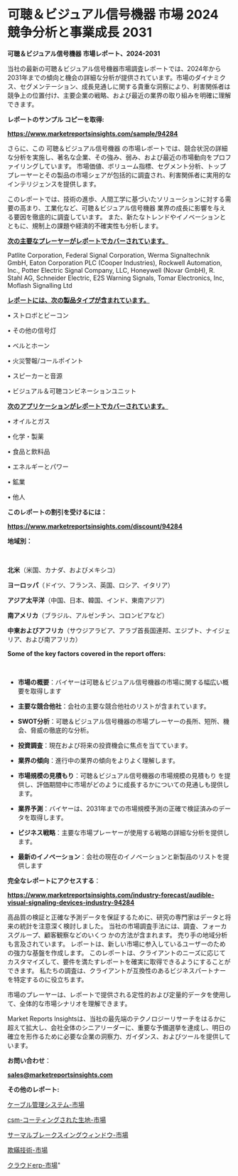# 可聴＆ビジュアル信号機器 市場 2024 競争分析と事業成長 2031

<strong>可聴＆ビジュアル信号機器 市場レポート、2024-2031</strong>

当社の最新の可聴＆ビジュアル信号機器市場調査レポートでは、2024年から2031年までの傾向と機会の詳細な分析が提供されています。市場のダイナミクス、セグメンテーション、成長見通しに関する貴重な洞察により、利害関係者は競争上の位置付け、主要企業の戦略、および最近の業界の取り組みを明確に理解できます。



<strong>レポートのサンプル コピーを取得:</strong> <a href=https://www.marketreportsinsights.com/sample/94284>

<strong><u>https://www.marketreportsinsights.com/sample/94284</u></strong></a>

さらに、この 可聴＆ビジュアル信号機器 の市場レポートでは、競合状況の詳細な分析を実施し、著名な企業、その強み、弱み、および最近の市場動向をプロファイリングしています。 市場価値、ボリューム指標、セグメント分析、トッププレーヤーとその製品の市場シェアが包括的に調査され、利害関係者に実用的なインテリジェンスを提供します。

このレポートでは、技術の進歩、人間工学に基づいたソリューションに対する需要の高まり、工業化など、可聴＆ビジュアル信号機器 業界の成長に影響を与える要因を徹底的に調査しています。 また、新たなトレンドやイノベーションとともに、規制上の課題や経済的不確実性も分析します。



<strong><u>次の主要なプレーヤーがレポートでカバーされています。</u></strong>

Patlite Corporation, Federal Signal Corporation, Werma Signaltechnik GmbH, Eaton Corporation PLC (Cooper Industries), Rockwell Automation, Inc., Potter Electric Signal Company, LLC, Honeywell (Novar GmbH), R. Stahl AG, Schneider Electric, E2S Warning Signals, Tomar Electronics, Inc, Moflash Signalling Ltd



<strong><u><b>レポートには、次の製品タイプが含まれています。</b></u></strong>

• ストロボとビーコン

• その他の信号灯

• ベルとホーン

• 火災警報/コールポイント

• スピーカーと音源

• ビジュアル＆可聴コンビネーションユニット



<strong><u><b>次のアプリケーションがレポートでカバーされています。</b></u></strong>

• オイルとガス

• 化学・製薬

• 食品と飲料品

• エネルギーとパワー

• 鉱業

• 他人



<strong><b>このレポートの割引を受けるには：</b></strong>

<a href=https://www.marketreportsinsights.com/discount/94284>

<strong><u>https://www.marketreportsinsights.com/discount/94284</u></strong></a>



<strong>地域別：</strong>

<strong> </strong>



<strong>北米</strong>（米国、カナダ、およびメキシコ）



<strong>ヨーロッパ</strong>（ドイツ、フランス、英国、ロシア、イタリア）



<strong>アジア太平洋</strong>（中国、日本、韓国、インド、東南アジア）



<strong>南アメリカ</strong>（ブラジル、アルゼンチン、コロンビアなど）



<strong>中東およびアフリカ</strong>（サウジアラビア、アラブ首長国連邦、エジプト、ナイジェリア、および南アフリカ）



<strong>Some of the key factors covered in the report offers:</strong>

<strong> </strong>
<ul>
  <li>

<strong>市場の概要</strong>：バイヤーは可聴＆ビジュアル信号機器の市場に関する幅広い概要を取得します</li>
  <li>

<strong>主要な競合他社</strong>：会社の主要な競合他社のリストが含まれています。</li>
  <li>

<strong>SWOT分析</strong>：可聴＆ビジュアル信号機器の市場プレーヤーの長所、短所、機会、脅威の徹底的な分析。</li>
  <li>

<strong>投資調査</strong>：現在および将来の投資機会に焦点を当てています。</li>
  <li>

<strong>業界の傾向</strong>：進行中の業界の傾向をよりよく理解します。</li>
  <li>

<strong>市場規模の見積もり</strong>：可聴＆ビジュアル信号機器の市場規模の見積もり を提供し、評価期間中に市場がどのように成長するかについての見通しも提供します。</li>
  <li>

<strong>業界予測</strong>：バイヤーは、2031年までの市場規模予測の正確で検証済みのデータを取得します。</li>
  <li>

<strong>ビジネス戦略</strong>：主要な市場プレーヤーが使用する戦略の詳細な分析を提供します。</li>
  <li>

<strong>最新のイノベーション</strong>：会社の現在のイノベーションと新製品のリストを提供します</li>
</ul>


<strong>完全なレポートにアクセスする</strong>：

<a href=https://www.marketreportsinsights.com/industry-forecast/audible-visual-signaling-devices-industry-94284>

<strong><u>https://www.marketreportsinsights.com/industry-forecast/audible-visual-signaling-devices-industry-94284</u></strong></a>

高品質の検証と正確な予測データを保証するために、研究の専門家はデータと将来の統計を注意深く検討しました。 当社の市場調査手法には、調査、フォーカスグループ、顧客観察などのいくつ かの方法が含まれます。 売り手の地域分析も言及されています。 レポートは、新しい市場に参入しているユーザーのための強力な基盤を作成します。 このレポートは、クライアントのニーズに応じてカスタマイズして、要件を満たすレポートを確実に取得できるようにすることができます。 私たちの調査は、クライアントが互換性のあるビジネスパートナーを特定するのに役立ちます。

市場のプレーヤーは、レポートで提供される定性的および定量的データを使用して、全体的な市場シナリオを理解できます。

Market Reports Insightsは、当社の最先端のテクノロジーリサーチをはるかに超えて拡大し、会社全体のシニアリーダーに、重要な予備選挙を達成し、明日の確立を形作るために必要な企業の洞察力、ガイダンス、およびツールを提供しています。



<strong><b>お問い合わせ</b></strong>：

<a href=mailto:sales@marketreportsinsights.com>

<strong><u>sales@marketreportsinsights.com</u></strong></a>



<strong>その他のレポート:</strong>

<a href=https://www.linkedin.com/pulse/ケーブル管理システム-市場-2023-最新の-cagr-および成長分析-twnac/>ケーブル管理システム-市場</a>

<a href=https://www.linkedin.com/pulse/csm-コーティングされた生地-市場-2023-総合分析と事業成長戦略-m75kf/>csm-コーティングされた生地-市場</a>

<a href=https://www.linkedin.com/pulse/サーマルブレークスイングウィンドウ-市場-2023-競争分析と事業成長-1wuaf/>サーマルブレークスイングウィンドウ-市場</a>

<a href=https://www.linkedin.com/pulse/欺瞞技術-市場-2023-競争分析と事業成長-2030-trend-tracking-toolbox-24-analysis-iv2ef/>欺瞞技術-市場</a>

<a href=https://www.linkedin.com/pulse/クラウドerp-市場-2023-収益と成長ドライバー-2030-analytics-achievers-24-analysis-eguxf/>クラウドerp-市場</a>"
